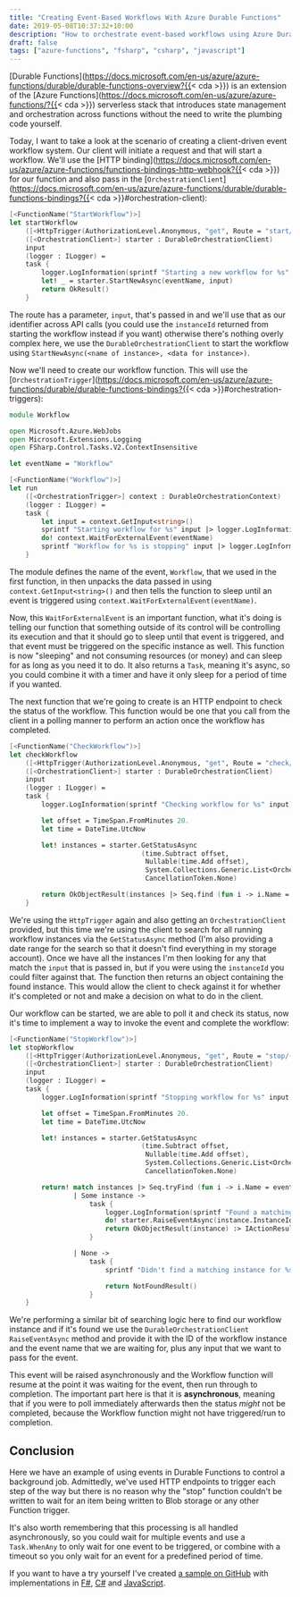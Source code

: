 ```yaml
---
title: "Creating Event-Based Workflows With Azure Durable Functions"
date: 2019-05-08T10:37:32+10:00
description: "How to orchestrate event-based workflows using Azure Durable Functions"
draft: false
tags: ["azure-functions", "fsharp", "csharp", "javascript"]
---
```


[Durable Functions](https://docs.microsoft.com/en-us/azure/azure-functions/durable/durable-functions-overview?{{< cda >}}) is an extension of the [Azure Functions](https://docs.microsoft.com/en-us/azure/azure-functions/?{{< cda >}}) serverless stack that introduces state management and orchestration across functions without the need to write the plumbing code yourself.

Today, I want to take a look at the scenario of creating a client-driven event workflow system. Our client will initiate a request and that will start a workflow. We'll use the [HTTP binding](https://docs.microsoft.com/en-us/azure/azure-functions/functions-bindings-http-webhook?{{< cda >}}) for our function and also pass in the [`OrchestrationClient`](https://docs.microsoft.com/en-us/azure/azure-functions/durable/durable-functions-bindings?{{< cda >}}#orchestration-client):

```fsharp
[<FunctionName("StartWorkflow")>]
let startWorkflow
    ([<HttpTrigger(AuthorizationLevel.Anonymous, "get", Route = "start/{input}")>] req : HttpRequest)
    ([<OrchestrationClient>] starter : DurableOrchestrationClient)
    input
    (logger : ILogger) =
    task {
        logger.LogInformation(sprintf "Starting a new workflow for %s" input)
        let! _ = starter.StartNewAsync(eventName, input)
        return OkResult()
    }
```

The route has a parameter, `input`, that's passed in and we'll use that as our identifier across API calls (you could use the `instanceId` returned from starting the workflow instead if you want) otherwise there's nothing overly complex here, we use the `DurableOrchestrationClient` to start the workflow using `StartNewAsync(<name of instance>, <data for instance>)`.

Now we'll need to create our workflow function. This will use the [`OrchestrationTrigger`](https://docs.microsoft.com/en-us/azure/azure-functions/durable/durable-functions-bindings?{{< cda >}}#orchestration-triggers):

```fsharp
module Workflow

open Microsoft.Azure.WebJobs
open Microsoft.Extensions.Logging
open FSharp.Control.Tasks.V2.ContextInsensitive

let eventName = "Workflow"

[<FunctionName("Workflow")>]
let run
    ([<OrchestrationTrigger>] context : DurableOrchestrationContext)
    (logger : ILogger) =
    task {
        let input = context.GetInput<string>()
        sprintf "Starting workflow for %s" input |> logger.LogInformation
        do! context.WaitForExternalEvent(eventName)
        sprintf "Workflow for %s is stopping" input |> logger.LogInformation
    }
```

The module defines the name of the event, `Workflow`, that we used in the first function, in then unpacks the data passed in using `context.GetInput<string>()` and then tells the function to sleep until an event is triggered using `context.WaitForExternalEvent(eventName)`.

Now, this `WaitForExternalEvent` is an important function, what it's doing is telling our function that something outside of its control will be controlling its execution and that it should go to sleep until that event is triggered, and that event must be triggered on the specific instance as well. This function is now "sleeping" and not consuming resources (or money) and can sleep for as long as you need it to do. It also returns a `Task`, meaning it's async, so you could combine it with a timer and have it only sleep for a period of time if you wanted.

The next function that we're going to create is an HTTP endpoint to check the status of the workflow. This function would be one that you call from the client in a polling manner to perform an action once the workflow has completed.

```fsharp
[<FunctionName("CheckWorkflow")>]
let checkWorkflow
    ([<HttpTrigger(AuthorizationLevel.Anonymous, "get", Route = "check/{input}")>] req : HttpRequest)
    ([<OrchestrationClient>] starter : DurableOrchestrationClient)
    input
    (logger : ILogger) =
    task {
        logger.LogInformation(sprintf "Checking workflow for %s" input)

        let offset = TimeSpan.FromMinutes 20.
        let time = DateTime.UtcNow

        let! instances = starter.GetStatusAsync
                                 (time.Subtract offset,
                                  Nullable(time.Add offset),
                                  System.Collections.Generic.List<OrchestrationRuntimeStatus>(),
                                  CancellationToken.None)

        return OkObjectResult(instances |> Seq.find (fun i -> i.Name = eventName && i.Input.ToObject<string>() = input))
    }
```

We're using the `HttpTrigger` again and also getting an `OrchestrationClient` provided, but this time we're using the client to search for all running workflow instances via the `GetStatusAsync` method (I'm also providing a date range for the search so that it doesn't find everything in my storage account). Once we have all the instances I'm then looking for any that match the `input` that is passed in, but if you were using the `instanceId` you could filter against that. The function then returns an object containing the found instance. This would allow the client to check against it for whether it's completed or not and make a decision on what to do in the client.

Our workflow can be started, we are able to poll it and check its status, now it's time to implement a way to invoke the event and complete the workflow:

```fsharp
[<FunctionName("StopWorkflow")>]
let stopWorkflow
    ([<HttpTrigger(AuthorizationLevel.Anonymous, "get", Route = "stop/{input}")>] req : HttpRequest)
    ([<OrchestrationClient>] starter : DurableOrchestrationClient)
    input
    (logger : ILogger) =
    task {
        logger.LogInformation(sprintf "Stopping workflow for %s" input)

        let offset = TimeSpan.FromMinutes 20.
        let time = DateTime.UtcNow

        let! instances = starter.GetStatusAsync
                                 (time.Subtract offset,
                                  Nullable(time.Add offset),
                                  System.Collections.Generic.List<OrchestrationRuntimeStatus>(),
                                  CancellationToken.None)

        return! match instances |> Seq.tryFind (fun i -> i.Name = eventName && i.Input.ToObject<string>() = input) with
                | Some instance ->
                    task {
                        logger.LogInformation(sprintf "Found a matching instance with id %s" instance.InstanceId)
                        do! starter.RaiseEventAsync(instance.InstanceId, eventName, input)
                        return OkObjectResult(instance) :> IActionResult
                    }

                | None ->
                    task {
                        sprintf "Didn't find a matching instance for %s" input |> logger.LogInformation

                        return NotFoundResult()
                    }
    }
```

We're performing a similar bit of searching logic here to find our workflow instance and if it's found we use the `DurableOrchestrationClient` `RaiseEventAsync` method and provide it with the ID of the workflow instance and the event name that we are waiting for, plus any input that we want to pass for the event.

This event will be raised asynchronously and the Workflow function will resume at the point it was waiting for the event, then run through to completion. The important part here is that it is **asynchronous**, meaning that if you were to poll immediately afterwards then the status _might_ not be completed, because the Workflow function might not have triggered/run to completion.

## Conclusion

Here we have an example of using events in Durable Functions to control a background job. Admittedly, we've used HTTP endpoints to trigger each step of the way but there is no reason why the "stop" function couldn't be written to wait for an item being written to Blob storage or any other Function trigger.

It's also worth remembering that this processing is all handled asynchronously, so you could wait for multiple events and use a `Task.WhenAny` to only wait for one event to be triggered, or combine with a timeout so you only wait for an event for a predefined period of time.

If you want to have a try yourself I've created [a sample on GitHub](https://github.com/aaronpowell/durable-functions-workflow-demo) with implementations in [F#](https://github.com/aaronpowell/durable-functions-workflow-demo/tree/master/fsharp), [C#](https://github.com/aaronpowell/durable-functions-workflow-demo/tree/master/csharp) and [JavaScript](https://github.com/aaronpowell/durable-functions-workflow-demo/tree/master/javascript).
